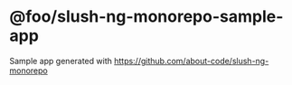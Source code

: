 # @foo/slush-ng-monorepo-sample-app

Sample app generated with https://github.com/about-code/slush-ng-monorepo
